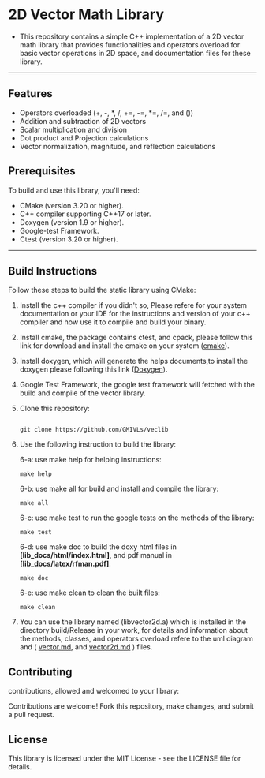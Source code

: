 # 2D Vector Math Library

- This repository contains a simple C++ implementation of a 2D vector math library that provides functionalities and operators overload for basic vector operations in 2D space, and documentation files for these library.
------
## Features

- Operators overloaded (+, -, *, /, +=, -=, *=, /=, and ())
- Addition and subtraction of 2D vectors
- Scalar multiplication and division
- Dot product and Projection calculations
- Vector normalization, magnitude, and reflection calculations

## Prerequisites

To build and use this library, you'll need:

- CMake (version 3.20 or higher).
- C++ compiler supporting C++17 or later.
- Doxygen (version 1.9 or higher).
- Google-test Framework.
- Ctest (version 3.20 or higher).
------
## Build Instructions

Follow these steps to build the static library using CMake:

1. Install the c++ compiler if you didn't so, Please refere for your system documentation or your IDE for the instructions and version of your c++ compiler and how use it to compile and build your binary.

2. Install cmake, the package contains ctest, and cpack, please follow this link for download and install the cmake on your system ([cmake](https://gitlab.kitware.com/cmake/cmake)).

3. Install doxygen, which will generate the helps documents,to install the doxygen please following this link ([Doxygen](https://github.com/doxygen/doxygen)).

4. Google Test Framework, the google test framework will fetched with the build and compile of the vector library.

5. Clone this repository:
    ```git

    git clone https://github.com/GMIVLs/veclib

    ```

6. Use the following instruction to build the library:

   6-a: use make help for helping instructions:
   ```
   make help
   ```

   6-b: use make all for build and install and compile the library:
   ```
   make all
   ```

   6-c: use make test to run the google tests on the methods of the library:
   ```
   make test
   ```

   6-d: use make doc to build the doxy html files in **[lib_docs/html/index.html]**, and pdf manual in **[lib_docs/latex/rfman.pdf]**:
   ```
   make doc
   ```

   6-e: use make clean to clean the built files:
   ```
   make clean
   ```

7. You can use the library named (libvector2d.a) which is installed in the directory build/Release in your work, for details and information about the methods, classes, and operators overload refere to the uml diagram and ( [vector.md](lib_docs/uml/vector.md), and [vector2d.md](lib_docs/uml/vector2d.md) ) files.

## Contributing
contributions, allowed and welcomed to your library:

Contributions are welcome! Fork this repository, make changes, and submit a pull request.

## License
This library is licensed under the MIT License - see the LICENSE file for details.


